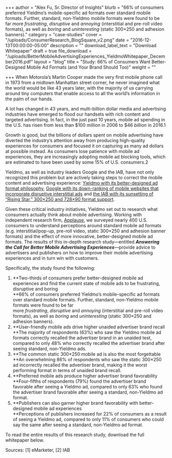 +++
author = "Alex Fu, Sr. Director of Insights"
blurb = "66% of consumers preferred Yieldmo’s mobile-specific ad formats over standard mobile formats. Further, standard, non-Yieldmo mobile formats were found to be far more&nbsp;<em>frustrating</em>,&nbsp;<em>disruptive</em>&nbsp;and&nbsp;<em>annoying</em>&nbsp;(interstitial and pre-roll video formats), as well as&nbsp;<em>boring</em>&nbsp;and&nbsp;<em>uninteresting</em>&nbsp;(static 300×250 and adhesion banners)."
category = "case-studies"
cover = "/uploads/ConsumerResearch_BlogSquare_v2.png"
date = "2016-12-13T00:00:00-05:00"
description = ""
download_label_text = "Download Whitepaper"
draft = true
file_download = "/uploads/BetterMobileAdvertisingExperiences_YieldmoWhitepaper_December2016.pdf"
layout = "blog"
title = "Study: 66% of Consumers Want Better-Designed Mobile Ad Formats (and Your Brand Should Too)"
weight = ""

+++
When Motorola’s Martin Cooper made the very first mobile phone call in 1973 from a midtown Manhattan street corner, he never imagined what the world would be like 43 years later, with the majority of us carrying around tiny computers that enable access to all the world’s information in the palm of our hands.

A lot has changed in 43 years, and multi-billion dollar media and advertising industries have emerged to flood our handsets with rich content and targeted advertising. In fact, in the just past 10 years, mobile ad spending in the U.S. has risen from less than $100 million in 2006 to $46 _billion_ in 2016.1

Growth is good, but the billions of dollars spent on mobile advertising have diverted the industry’s attention away from producing high-quality experiences for consumers and focused it on capturing as many ad dollars at possible instead. As consumers lose patience with mobile ad experiences, they are increasingly adopting mobile ad blocking tools, which are estimated to have been used by some 15% of U.S. consumers.2

Yieldmo, as well as industry leaders Google and the IAB, have not only recognized this problem but are actively taking steps to correct the mobile content and advertising experience: [Yieldmo with its better-designed ad format philosophy](http://oldsite.yieldmo.com/2016/09/09/better-mobile-ad-formats-can-save-the-free-web/), [Google with its down-ranking of mobile websites that incorporate disruptive interstitial ads](http://webmasters.googleblog.com/2016/08/helping-users-easily-access-content-on.html) and [the IAB with its sunsetting of “Rising Star,” 300×250 and 728×90 format support](http://adexchanger.com/online-advertising/rising-star-no-iab-sunset-intrusive-ads/).

Given these critical industry initiatives, Yieldmo set out to research what consumers actually think about mobile advertising. Working with independent research firm, [Applause](http://www.applause.com/), we surveyed nearly 400 U.S. consumers to understand perceptions around standard mobile ad formats (e.g. interstitial/pop-up, pre-roll video, static 300×250 and adhesion banner formats) and the effect of more innovative, better-designed mobile ad formats. The results of this in-depth research study—entitled **_Answering the Call for Better Mobile Advertising Experiences_**—provide advice to advertisers and publishers on how to improve their mobile advertising experiences and in turn win with customers.

Specifically, the study found the following:

1. **Two-thirds of consumers prefer better-designed mobile ad experiences and find the current state of mobile ads to be frustrating, disruptive and boring  
   **66% of consumers preferred Yieldmo’s mobile-specific ad formats over standard mobile formats. Further, standard, non-Yieldmo mobile formats were found to be far more _frustrating_, _disruptive_ and _annoying_ (interstitial and pre-roll video formats), as well as _boring_ and _uninteresting_ (static 300×250 and adhesion banners).
2. **User-friendly mobile ads drive higher unaided advertiser brand recall  
   **The majority of respondents (63%) who saw the Yieldmo mobile ad formats correctly recalled the advertiser brand in an unaided test, compared to only 48% who correctly recalled the advertiser brand after seeing standard, non-Yieldmo ads.
3. **The common static 300×250 mobile ad is also the most forgettable  
   **An overwhelming 86% of respondents who saw the static 300×250 ad incorrectly recalled the advertiser brand, making it the worst performing format in terms of unaided brand recall.
4. **Preferred mobile ads produce higher advertiser brand favorability  
   **Four-fifths of respondents (79%) found the advertiser brand favorable after seeing a Yieldmo ad, compared to only 63% who found the advertiser brand favorable after seeing a standard, non-Yieldmo ad format.
5. **Publishers can also garner higher brand favorability with better-designed mobile ad experiences  
   **Perceptions of publishers increased for 22% of consumers as a result of seeing a Yieldmo ad, compared to only 11% of consumers who could say the same after seeing a standard, non-Yieldmo ad format.

To read the entire results of this research study, download the full whitepaper below. 

Sources: \[1\] eMarketer, \[2\] IAB